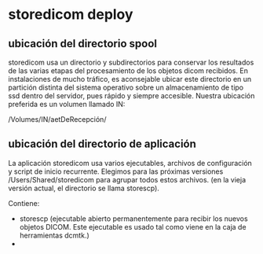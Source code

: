 # storedicom deploy

## ubicación del directorio spool

storedicom usa un directorio y subdirectorios para conservar los resultados de las varias etapas del procesamiento de los objetos dicom recibidos. En instalaciones de mucho tráfico, es aconsejable ubicar este directorio en un partición distinta del sistema operativo sobre un almacenamiento de tipo ssd dentro del servidor, pues rápido y siempre accesible. Nuestra ubicación preferida es un volumen llamado IN:

/Volumes/IN/aetDeRecepción/

## ubicación del directorio de aplicación

La aplicación storedicom usa varios ejecutables, archivos de configuración y script de inicio recurrente. Elegimos para las próximas versiones /Users/Shared/storedicom para agrupar todos estos archivos. (en la vieja versión actual, el directorio se llama storescp).

Contiene:

- storescp (ejecutable abierto permanentemente para recibir los nuevos objetos DICOM. Este ejecutable es usado tal como viene en la caja de herramientas dcmtk.)
- 
